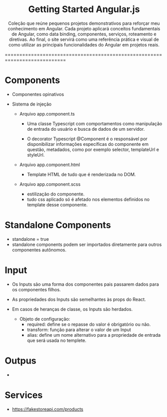 <h1 align="center">Getting Started Angular.js</h1>

<p align="center">Coleção que reúne pequenos projetos demonstrativos para reforçar meu conhecimento em Angular. Cada projeto aplicará
conceitos fundamentais de Angular, como data binding, componentes, serviços, roteamento e diretivas. Ao final, o site
servirá como uma referência prática e visual de como utilizar as principais funcionalidades do Angular em projetos reais. </p>
===========================================================================

# Components
- Componentes opinativos
- Sistema de injeção

    - Arquivo app.component.ts
        - Uma classe Typescript com comportamentos como manipulação de entrada do usuário
           e busca de dados de um servidor.

        - O decorator Typescript @Component é o responsável por disponibilizar informações
           específicas do componente em questão, metadados, como por exemplo selector, templateUrl
           e styleUrl.
    
    - Arquivo app.component.html
        - Template HTML de tudo que é renderizada no DOM.
    
    - Arquivo app.component.scss
        - estilização do componente.
        - tudo css aplicado só é afetado nos elementos definidos no template desse componente.

# Standalone Components
- standalone = true
- standalone components podem ser importados diretamente para outros componentes autônomos.

# Input
- Os Inputs são uma forma dos componentes pais passarem dados para os componentes filhos.
- As propriedades dos Inputs são semelhantes às props do React.
- Em casos de heranças de classe, os Inputs são herdados.

    - Objeto de configuração:
        - required: define se o repasse do valor é obrigatório ou não.
        - transform: função para alterar o valor de um Input
        - alias: define um nome alternativo para a propriedade de entrada que será usada no templete.

# Outpus
-

# Services
- https://fakestoreapi.com/products